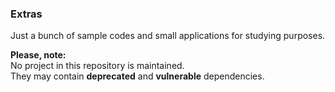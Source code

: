 ### Extras

Just a bunch of sample codes and small applications for studying purposes.

**Please, note:**  
No project in this repository is maintained.  
They may contain **deprecated** and **vulnerable** dependencies.
